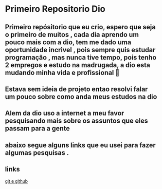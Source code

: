 # Primeiro Repositorio Dio

## Primeiro repósitorio que eu crio, espero que seja o primeiro de muitos , cada dia aprendo um pouco mais com a dio, tem me dado uma oportunidade incrivel , pois sempre quis estudar programação , mas nunca tive tempo, pois tenho 2 empregos e estudo na madrugada, a dio esta mudando minha vida e profissional 🧠
##  **Estava sem ideia de projeto entao resolvi falar um pouco sobre como anda meus estudos na dio**
## Alem da dio uso a internet a meu favor pesquisando mais sobre os assuntos que eles passam para a gente
## abaixo segue alguns links que eu usei para fazer algumas pesquisas .
##  links
[git e github](https://terminalroot.com.br/git/)
